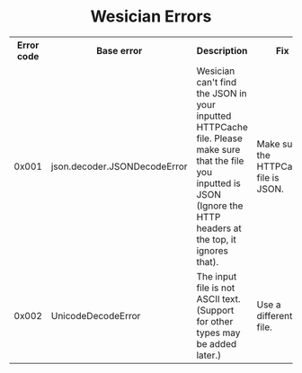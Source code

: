 <h1 align="center">Wesician Errors</h1>
<table>
  <tr>
    <th>Error code</th>
    <th>Base error</th>
    <th>Description</th>
    <th>Fix</th>
  </tr>
  <tr>
    <td>0x001</td>
    <td>json.decoder.JSONDecodeError</td>
    <td>Wesician can't find the JSON in your inputted HTTPCache file.  Please make sure that the file you inputted is JSON (Ignore the HTTP headers at the top, it ignores that).</td>
    <td>Make sure the HTTPCache file is JSON.</td>
  </tr>
  <tr>
    <td>0x002</td>
    <td>UnicodeDecodeError</td>
    <td>The input file is not ASCII text.  (Support for other types may be added later.)</td>
    <td>Use a different file.</td>
</table>
